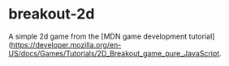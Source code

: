 # breakout-2d
A simple 2d game from the [MDN game development tutorial](https://developer.mozilla.org/en-US/docs/Games/Tutorials/2D_Breakout_game_pure_JavaScript.

